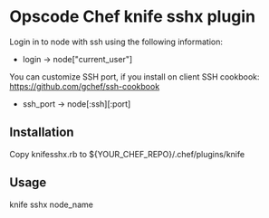 Opscode Chef knife sshx plugin 
==========

Login in to node with ssh using the following information:

* login -> node["current_user"]

You can customize SSH port, if you install on client SSH cookbook: https://github.com/gchef/ssh-cookbook

* ssh_port -> node[:ssh][:port]

Installation
---------------

Copy knifesshx.rb to ${YOUR_CHEF_REPO}/.chef/plugins/knife

Usage
---------------

knife sshx node_name
